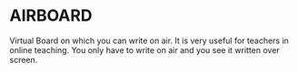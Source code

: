 # AIRBOARD
Virtual Board on which you can write on air. It is very useful for teachers in online teaching. You only have to write on air and you see it written over screen.
